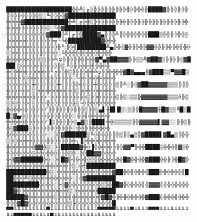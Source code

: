 ██████████████████╬╬╩│╓╠╠╠╠╠╠╠╠╠╠╬╠╠╬╬╠████▓╠╠╠╠╠╠╠╠╠╠╬╠╠╠╬▒░╙╬╠╬╬▓█████████████
╬╬╬╬▓████████████╬╩│╔╠╬▒╠╠╠╠╠╠╠╠╬╠╠╠╠╠╠╠╠╠╠╠╠╠╠╠╠╬╬╠╬╬╠╠╠╠╠╠╠▒░╙╬▓██████████████
╬╬╬╬╣╬╬╬╬╬╬▓███╬╩│╓╠╬████▓▄╠╠╠╩╠╠╬╬╬╬╬╬███▒╬╬╠╠╬╬▒╠╬╬╬╬╬╠╠╠╠╠╠╠╦└╚╬█████████▓╬╬╬
╬╬╬╬╬╬╬╠╠╠╠╠╠╠╠╙;╠╠╣████████╩▄╠╬╢▓╬╠╠╬╠▓▓╬╠╠╠╬╠╬╢╬╬▒╠╬╬╠╠╠╠╠╠╠╠╠╬░╙╬╬╬╬╬╬╬╬╬╬╬╬╬
╬╬╬╬╬╬╬╠╠▒▒╠╠╩¡φ╠╠╠╠╠╬╠╬╬▓▀▄▓██▓▓▓╠╠▒▒╩▓██▓▒╠╠╠╠▒▓███▌▒╬╬╬╠╬╠╠╠╠╠╠▒.╚╠╠╠╬╬╬╢╬╬╬╬
╬╣╬╬╬╬╠╠╬╬╬╠╙╔╠║╬▒╠╠╠╠╬╬╩φ╠╠╬╬╬╬▓█▓▄▄▄╫▓███▒▒▀▓▓█▒╬╬╬╠╠▒╬╬╬╠╠╠╠╠╠╠╠╠░╙╬╬╠╬╬╬╬╬╬╬
╬╬╬╬╬╬╣╫╬╠╠╠╠╠╫╣╠╠╠╬╢╬╠╠╫╬╬╬╠╠▒╠╩░╠╬▓██▓▓▓▓▓▒▒▒╠╠╠╬╠╠╟╬╠╣▒╠╬╬╬╬╬╬╬╣╬╠▒╠╬╬╢╬╬╬╬╬╬
╬╬╬╬╬╬╬╠╠╠╠└╠╠╠╠╠╠╠╠╠╠▒╠╠╬╠╠╠╠▒╠▒░▒▒╠▓▓▓▓▓▓▓▒▒▒δ╠▒▒╠▒╬╠╠╢▒╠╠╠╠╠╠╠╠╠╠╟▒└╬╠╬╬╬╬╬╬╬
╬╬╬╬╬╠╠╠╠╠╠'╠╠╠╠╠╠╠╠╠╠▒╠╠▒▄▌╫█▌█▒░▒╠╠█▓▓▓▓╫█▓▒▒╚█▒██▒▓▄╬▒╠╠╠╠╠╠╠╠╠╠╠╠░ ╬╠╣╬╬╬╬╬╬
╬╬╬╬╬╠╠╠╠╠╠'▐▒╠╠╠╠╠▒▄▓▒╠███▌╬╬▒▒▒▒▒╠╠▓▓▓▓▓▌▓▓░░╠╠▒╠╬▒▓███▒╠╠╠╠╠╠╠╠╠╠╠░:╬╬╠╠╬╬╬╬╬
╬╬╬╬╬╬╬╠╠╠╠░░╠╣▓██████▒╚╬╬╬╬╠╠╠▒╠╠▄▒╠▓████▌▓█▄▒╠╬╬▒╠▒╬╬╬╬╠╠╠╠╠╠╠╠╠╠╠╬┐▐╠╬╬╬╬╬╬╬╬
╬╬╬╬╬╬╬╬▓▓╬▒░╠╟█████▓╬╬▐╣╬╬╬╬╠╠╠▓▓▀╠╬╬████▒╬╬╬╟▓▒╬╬╠╬╬╬╬╬▒╬╬╬╬╬╬╠╠╠▒╬░╠╬██▓▓╬╬╬╬
╬╬▓▓██████╬╬░╠╣█▓╬╣╬╬╣╬▒╣╬╬╬╬╬╬╬█▓╬╬╬╬▓███╬╬╠╠╬█▓╠╬╬╬╬╬╬╬╠╬╬╬╬╬╬╬╬╬╟▒░╬╫████████
███████████╬▒░╬╬╬╬╬╬╬╬╬╬╬╟╬╬╬▓██╬╬╣╬╬╬╣███╬╬╬╬╬╢╣███╬╬╬╩▒╬╬╬╬╬╬╬╬╬╬╬░║╬▓████████
█████████╬╬╬╬░╟╬▓╬╬╬╬╬╬╬╬╬▒╠╬██▓╬╬╬╬╬╣╣▓▓▓╣╣╬╬╬╬╬╬██▓╬╠╬╬╬╬╬╬╬╬╬╬╬╬▒░╬╬╬╬╬╬█████
█████▓╬╬╬╬╬╬╬▒╠╬╬╣╬╬╬╬╬╬╬╬▓█▓╬╠╬╬╬╬╬╬╬▓███╣╬╬╬╣╬╬╬╬╠╬▓█▓╬╬╬╬╬╬╬╬╬╬╬▒╟╬╬╬╬╬╬╬╬╬╬█
▀▀╙╙╙╙╙╙╙╙╙▀╙╙╙╙╙╙╙╙╙╙╙╙╙▀▀▀▀▀╙╙╙╙▀╙╙╙╙▀▀▀╙╙╙╙╙╙╙╙╙╙▀▀▀▀▀╙╙╙╙╙▀╙╙╙╙╙╙╙╙╙╙╙╙╙╙╙╙╙
